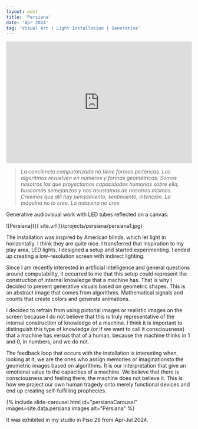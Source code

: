 ```yaml
---
layout: post
title: 'Persiana'
date: 'Apr 2024'
tag: 'Visual Art | Light Installation | Generative'
---
```

<iframe width="100%" height="330" src="https://www.youtube.com/embed/EmkWHASIPs8" frameborder="0" allowfullscreen></iframe>

>*La conciencia computarizada no tiene formas pictóricas. Los algoritmos resuelven en números y formas geométricas. Somos nosotros los que proyectamos capacidades humanas sobre ella, buscamos semejanzas y nos asustamos de nosotros mismos. Creemos que allí hay pensamiento, sentimiento, intención. La máquina no lo cree. La máquina no cree.*

Generative audiovisual work with LED tubes reflected on a canvas:

![Persiana]({{ site.url }}/projects/persiana/persiana1.jpg)

The installation was inspired by American blinds, which let light in horizontally. I think they are quite nice. 
I transferred that inspiration to my play area, LED lights. I designed a setup and started experimenting. I ended up creating a low-resolution screen with indirect lighting.

Since I am recently interested in artificial intelligence and general questions around computability, it occurred to me that this setup could represent the construction of internal knowledge that a machine has. That is why I decided to present generative visuals based on geometric shapes. This is an abstract image that comes from algorithms. Mathematical signals and counts that create colors and generate animations.

I decided to refrain from using pictorial images or realistic images on the screen because I do not believe that this is truly representative of the internal construction of knowledge of a machine. I think it is important to distinguish this type of knowledge (or if we want to call it consciousness) that a machine has versus that of a human, because the machine thinks in 1 and 0, in numbers, and we do not.

The feedback loop that occurs with the installation is interesting when, looking at it, we are the ones who assign memories or imaginations ​​to the geometric images based on algorithms. It is our interpretation that give an emotional value to the capacities of a machine. We believe that there is consciousness and feeling there, the machine does not believe it. This is how we project our own human tragedy onto merely functional devices and end up creating self-fulfilling prophecies.

{% include slide-carousel.html id="persianaCarousel" images=site.data.persiana.images alt="Persiana" %}

It was exhibited in my studio in Piso 29 from Apr-Jul 2024.